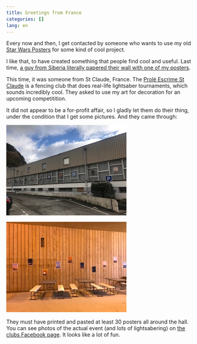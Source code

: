 ```yaml
---
title: Greetings from France
categories: []
lang: en
---
```


Every now and then, I get contacted by someone who wants to use my old [Star Wars Posters](https://moehrenzahn.de/en/poster/) for some kind of cool project.

I like that, to have created something that people find cool and useful. Last time, [a guy from Siberia literally papered their wall with one of my posters](http://127.0.0.1:4000/greetings-from-siberia/).

This time, it was someone from St Claude, France. The [Prolé Escrime St Claude](https://www.facebook.com/profile.php?id=100075111755728) is a fencing club that does real-life lightsaber tournaments, which sounds incredibly cool. They asked to use my art for decoration for an upcoming competitition.

It did not appear to be a for-profit affair, so I gladly let them do their thing, under the condition that I get some pictures. And they came through:

![The outside of a gymnasium, with every window decorated by a small Star-Wars–themed poster.](/images/poster-france-1.jpg)

![The inside wall of a gymnasium, again decorated by lots of Star-Wars–themed posters in a wavy pattern.](/images/poster-france-2.jpg)

They must have printed and pasted at least 30 posters all around the hall. You can see photos of the actual event (and lots of lightsabering) on [the clubs Facebook page](https://m.facebook.com/people/Prolé-Escrime-St-Claude/100075111755728/). It looks like a lot of fun.